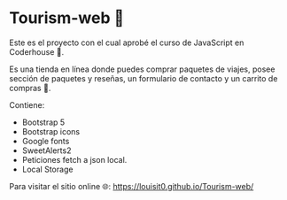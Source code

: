 # Tourism-web 🌄

Este es el proyecto con el cual aprobé el curso de JavaScript en Coderhouse 🎉.

Es una tienda en línea donde puedes comprar paquetes de viajes, 
posee sección de paquetes y reseñas, un formulario de contacto y
un carrito de compras 🛒.

Contiene:
- Bootstrap 5
- Bootstrap icons
- Google fonts
- SweetAlerts2
- Peticiones fetch a json local.
- Local Storage

Para visitar el sitio online 🌐:
https://louisit0.github.io/Tourism-web/
